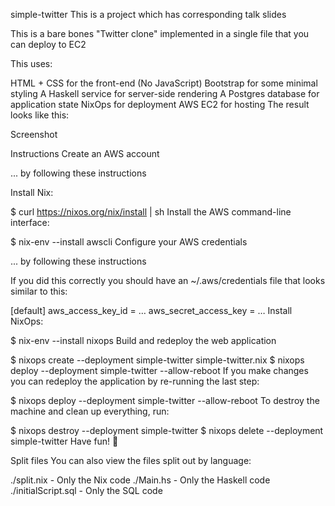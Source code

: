 simple-twitter
This is a project which has corresponding talk slides

This is a bare bones "Twitter clone" implemented in
a single file that you can deploy to EC2

This uses:

HTML + CSS for the front-end (No JavaScript)
Bootstrap for some minimal styling
A Haskell service for server-side rendering
A Postgres database for application state
NixOps for deployment
AWS EC2 for hosting
The result looks like this:

Screenshot

Instructions
Create an AWS account

... by following these instructions

Install Nix:

$ curl https://nixos.org/nix/install | sh
Install the AWS command-line interface:

$ nix-env --install awscli
Configure your AWS credentials

... by following these instructions

If you did this correctly you should have an ~/.aws/credentials
file that looks similar to this:

[default]
aws_access_key_id = …
aws_secret_access_key = …
Install NixOps:

$ nix-env --install nixops
Build and redeploy the web application

$ nixops create --deployment simple-twitter simple-twitter.nix
$ nixops deploy --deployment simple-twitter --allow-reboot
If you make changes you can redeploy the application by re-running the last
step:

$ nixops deploy --deployment simple-twitter --allow-reboot
To destroy the machine and clean up everything, run:

$ nixops destroy --deployment simple-twitter
$ nixops delete --deployment simple-twitter
Have fun! 🙂

Split files
You can also view the files split out by language:

./split.nix - Only the Nix code
./Main.hs - Only the Haskell code
./initialScript.sql - Only the SQL code
